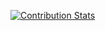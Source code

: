 [![Contribution Stats](https://github-contribution-stats.vercel.app/api/?username=yatsky)](https://github.com/LordDashMe/github-contribution-stats/)
